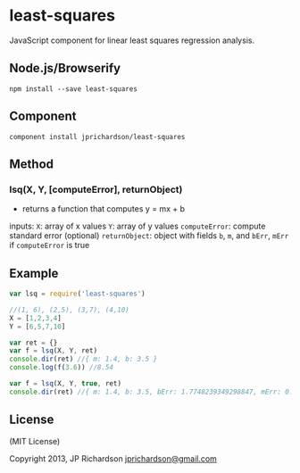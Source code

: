 least-squares
=============

JavaScript component for linear least squares regression analysis.



Node.js/Browserify
------------------

    npm install --save least-squares


Component
---------

    component install jprichardson/least-squares


Method
-------

### lsq(X, Y, [computeError], returnObject)

- returns a function that computes y = mx + b

inputs:
`X`: array of x values
`Y`: array of y values
`computeError`: compute standard error (optional)
`returnObject`: object with fields `b`, `m`, and `bErr`, `mErr` if `computeError` is true


Example
------

```js
var lsq = require('least-squares')

//(1, 6), (2,5), (3,7), (4,10)
X = [1,2,3,4]
Y = [6,5,7,10]

var ret = {}
var f = lsq(X, Y, ret)
console.dir(ret) //{ m: 1.4, b: 3.5 }
console.log(f(3.6)) //8.54

var f = lsq(X, Y, true, ret)
console.dir(ret) //{ m: 1.4, b: 3.5, bErr: 1.7748239349298847, mErr: 0.648074069840786 }

```


License
-------

(MIT License)

Copyright 2013, JP Richardson  <jprichardson@gmail.com>


